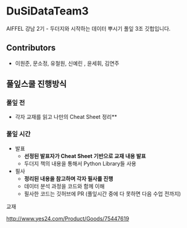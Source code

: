 # DuSiDataTeam3
AIFFEL 강남 2기 - 두더지와 시작하는 데이터 뿌시기 풀잎 3조 깃헙입니다.

## Contributors

- 이원준, 문소정, 유철원, 신예린 , 윤세휘, 김연주 

## 풀잎스쿨 진행방식

### 풀잎 전

- 각자 교재를 읽고 나만의 Cheat Sheet 정리**

### 풀잎 시간

- 발표
    - **선정된 발표자가 Cheat Sheet 기반으로 교재 내용 발표**
    - 두더지 책의 내용을 통해서 Python Library들 사용 
- 필사
    - **정리된 내용을 참고하며 각자 필사를 진행**
    - 데이터 분석 과정을 코드와 함께 이해
    - 필사한 코드는 깃허브에 PR (풀잎시간 중에 다 못하면 다음 수업 전까지)

교재 

http://www.yes24.com/Product/Goods/75447619
